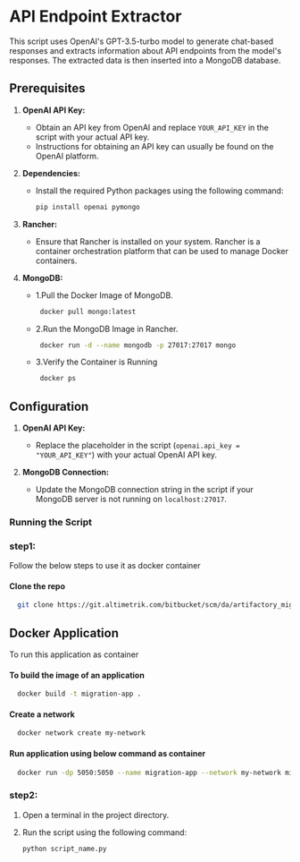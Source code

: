 # API Endpoint Extractor

This script uses OpenAI's GPT-3.5-turbo model to generate chat-based responses and extracts information about API endpoints from the model's responses. The extracted data is then inserted into a MongoDB database.

## Prerequisites

1. **OpenAI API Key:**
   - Obtain an API key from OpenAI and replace `YOUR_API_KEY` in the script with your actual API key.
   - Instructions for obtaining an API key can usually be found on the OpenAI platform.


2. **Dependencies:**
   - Install the required Python packages using the following command:
     ```bash
     pip install openai pymongo
     ```

3. **Rancher:**
   - Ensure that Rancher is installed on your system. Rancher is a container orchestration platform that can be used to manage   Docker containers.

4. **MongoDB:**
   - 1.Pull the Docker Image of MongoDB.
     ```bash
      docker pull mongo:latest
      ```
   - 2.Run the MongoDB Image in Rancher.
     ```bash
      docker run -d --name mongodb -p 27017:27017 mongo
     ```
   - 3.Verify the Container is Running
     ```bash
      docker ps 
     ```
## Configuration

1. **OpenAI API Key:**
   - Replace the placeholder in the script (`openai.api_key = "YOUR_API_KEY"`) with your actual OpenAI API key.

2. **MongoDB Connection:**
   - Update the MongoDB connection string in the script if your MongoDB server is not running on `localhost:27017`.

### Running the Script

### step1: 
Follow the below steps to use it as docker container

#### Clone the repo
```bash
  git clone https://git.altimetrik.com/bitbucket/scm/da/artifactory_migrator.git
```
## Docker Application

To run this application as container

#### To build the image of an application
```bash
  docker build -t migration-app .
```
#### Create a network
```bash
  docker network create my-network
```
#### Run application using below command as container
```bash
  docker run -dp 5050:5050 --name migration-app --network my-network migration-app
```

### step2: 
1. Open a terminal in the project directory.

2. Run the script using the following command:
   ```bash
   python script_name.py
   ```